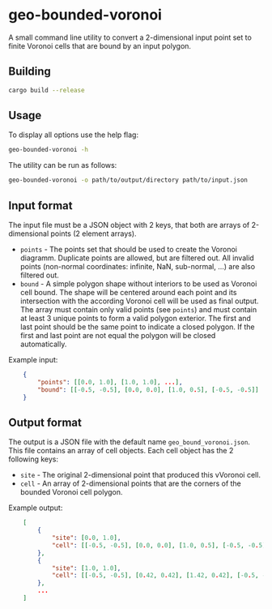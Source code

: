 # geo-bounded-voronoi

A small command line utility to convert a 2-dimensional input point set to finite Voronoi cells that are bound by an input polygon.

## Building

```bash
cargo build --release
```

## Usage

To display all options use the help flag:

```bash
geo-bounded-voronoi -h
```

The utility can be run as follows:

```bash
geo-bounded-voronoi -o path/to/output/directory path/to/input.json
```

## Input format

The input file must be a JSON object with 2 keys, that both are arrays of 2-dimensional points (2 element arrays).

- `points` - The points set that should be used to create the Voronoi diagramm. Duplicate points are allowed, but are filtered out. All invalid points (non-normal coordinates: infinite, NaN, sub-normal, ...) are also filtered out.
- `bound` - A simple polygon shape without interiors to be used as Voronoi cell bound. The shape will be centered around each point and its intersection with the according Voronoi cell will be used as final output. The array must contain only valid points (see `points`) and must contain at least 3 unique points to form a valid polygon exterior. The first and last point should be the same point to indicate a closed polygon. If the first and last point are not equal the polygon will be closed automatically.

Example input:

```json
    {
        "points": [[0.0, 1.0], [1.0, 1.0], ...],
        "bound": [[-0.5, -0.5], [0.0, 0.0], [1.0, 0.5], [-0.5, -0.5]]
    }
```

## Output format

The output is a JSON file with the default name `geo_bound_voronoi.json`. This file contains an array of cell objects. Each cell object has the 2 following keys:

- `site` - The original 2-dimensional point that produced this vVoronoi cell.
- `cell` - An array of 2-dimensional points that are the corners of the bounded Voronoi cell polygon.

Example output:

```json
    [
        {
            "site": [0.0, 1.0],
            "cell": [[-0.5, -0.5], [0.0, 0.0], [1.0, 0.5], [-0.5, -0.5]]
        },
        {
            "site": [1.0, 1.0],
            "cell": [[-0.5, -0.5], [0.42, 0.42], [1.42, 0.42], [-0.5, -0.5]]
        },
        ...
    ]
```

